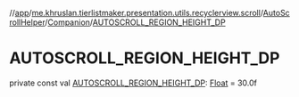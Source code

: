 //[app](../../../../index.md)/[me.khruslan.tierlistmaker.presentation.utils.recyclerview.scroll](../../index.md)/[AutoScrollHelper](../index.md)/[Companion](index.md)/[AUTOSCROLL_REGION_HEIGHT_DP](-a-u-t-o-s-c-r-o-l-l_-r-e-g-i-o-n_-h-e-i-g-h-t_-d-p.md)

# AUTOSCROLL_REGION_HEIGHT_DP

private const val [AUTOSCROLL_REGION_HEIGHT_DP](-a-u-t-o-s-c-r-o-l-l_-r-e-g-i-o-n_-h-e-i-g-h-t_-d-p.md): [Float](https://kotlinlang.org/api/latest/jvm/stdlib/kotlin/-float/index.html) = 30.0f
